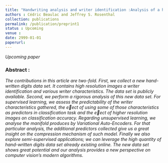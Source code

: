```yaml
---
title: "Handwriting analysis and writer identification :Analysis of a high resolution image data set with writer characteristics"
authors : Cédric Beaulac and Jeffrey S. Rosenthal
collection: publications
permalink: /publication/preprint1
status : Upcoming
venue : 
date: 2999-01-01
paperurl: 
---
```

*Upcoming paper*

### Abstract :

*The contributions in this article are two-fold. First, we collect a new hand-written digits
data set. It contains high resolution images a writer identification and various writer characteristics. The data set is publicly available. Second, we perform a rigorous analysis of this
new data set. For supervised learning, we assess the predictability of the writer characteristics gathered, the eect of using some of those characteristics as predictors in classification
task and the eect of higher resolution images on classification accuracy. Regarding unsupervised learning, we analyse the manifold produces by Variational Auto-Encoders. For that
particular analysis, the additional predictors collected give us a great insight on the compression mechanism of such model. Finally we also explore semi-supervised applications;
we can leverage the high quantity of hand-written digits data set already existing online. The
new data set shows great potential and our analysis provides a new perspective on computer
vision’s modern algorithms.*
